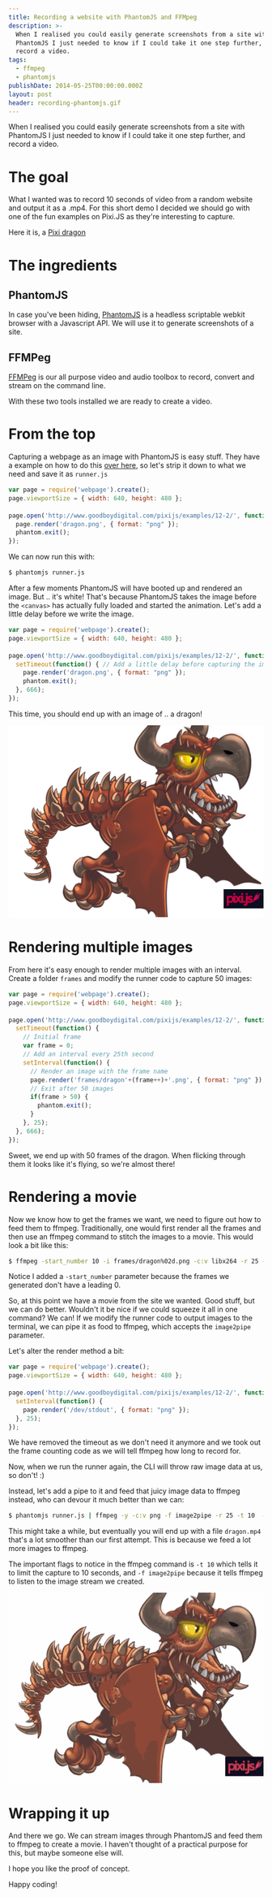 ```yaml
---
title: Recording a website with PhantomJS and FFMpeg
description: >-
  When I realised you could easily generate screenshots from a site with
  PhantomJS I just needed to know if I could take it one step further, and
  record a video.
tags:
  - ffmpeg
  - phantomjs
publishDate: 2014-05-25T00:00:00.000Z
layout: post
header: recording-phantomjs.gif
---
```


When I realised you could easily generate screenshots from a site with PhantomJS I just needed to know if I could take it one step further, and record a video.

# The goal

What I wanted was to record 10 seconds of video from a random website and output it as a .mp4\. For this short demo I decided we should go with one of the fun examples on Pixi.JS as they're interesting to capture.

Here it is, a [Pixi dragon](http://www.goodboydigital.com/pixijs/examples/12-2/)

# The ingredients

## PhantomJS

In case you've been hiding, [PhantomJS](http://phantomjs.org/) is a headless scriptable webkit browser with a Javascript API. We will use it to generate screenshots of a site.

## FFMPeg

[FFMPeg](http://www.ffmpeg.org/) is our all purpose video and audio toolbox to record, convert and stream on the command line.

With these two tools installed we are ready to create a video.

# From the top

Capturing a webpage as an image with PhantomJS is easy stuff. They have a example on how to do this [over here](https://github.com/ariya/phantomjs/blob/master/examples/technews.js), so let's strip it down to what we need and save it as `runner.js`

```javascript
var page = require('webpage').create();
page.viewportSize = { width: 640, height: 480 };

page.open('http://www.goodboydigital.com/pixijs/examples/12-2/', function () {
  page.render('dragon.png', { format: "png" });
  phantom.exit();
});
```

We can now run this with:

```bash
$ phantomjs runner.js
```

After a few moments PhantomJS will have booted up and rendered an image. But .. it's white! That's because PhantomJS takes the image before the `<canvas>` has actually fully loaded and started the animation. Let's add a little delay before we write the image.

```javascript
var page = require('webpage').create();
page.viewportSize = { width: 640, height: 480 };

page.open('http://www.goodboydigital.com/pixijs/examples/12-2/', function () {
  setTimeout(function() { // Add a little delay before capturing the image
    page.render('dragon.png', { format: "png" });
    phantom.exit();
  }, 666);
});
```

This time, you should end up with an image of .. a dragon!

![Pixi Dragon](/images/screenshots/dragon01.png)

# Rendering multiple images

From here it's easy enough to render multiple images with an interval. Create a folder `frames` and modify the runner code to capture 50 images:

```javascript
var page = require('webpage').create();
page.viewportSize = { width: 640, height: 480 };

page.open('http://www.goodboydigital.com/pixijs/examples/12-2/', function () {
  setTimeout(function() {
    // Initial frame
    var frame = 0;
    // Add an interval every 25th second
    setInterval(function() {
      // Render an image with the frame name
      page.render('frames/dragon'+(frame++)+'.png', { format: "png" });
      // Exit after 50 images
      if(frame > 50) {
        phantom.exit();
      }
    }, 25);
  }, 666);
});
```

Sweet, we end up with 50 frames of the dragon. When flicking through them it looks like it's flying, so we're almost there!

# Rendering a movie

Now we know how to get the frames we want, we need to figure out how to feed them to ffmpeg. Traditionally, one would first render all the frames and then use an ffmpeg command to stitch the images to a movie. This would look a bit like this:

```bash
$ ffmpeg -start_number 10 -i frames/dragon%02d.png -c:v libx264 -r 25 -pix_fmt yuv420p out.mp4
```

Notice I added a `-start_number` parameter because the frames we generated don't have a leading 0.

So, at this point we have a movie from the site we wanted. Good stuff, but we can do better. Wouldn't it be nice if we could squeeze it all in one command? We can! If we modify the runner code to output images to the terminal, we can pipe it as food to ffmpeg, which accepts the `image2pipe` parameter.

Let's alter the render method a bit:

```javascript
var page = require('webpage').create();
page.viewportSize = { width: 640, height: 480 };

page.open('http://www.goodboydigital.com/pixijs/examples/12-2/', function () {
  setInterval(function() {
    page.render('/dev/stdout', { format: "png" });
  }, 25);
});
```

We have removed the timeout as we don't need it anymore and we took out the frame counting code as we will tell ffmpeg how long to record for.

Now, when we run the runner again, the CLI will throw raw image data at us, so don't! :)

Instead, let's add a pipe to it and feed that juicy image data to ffmpeg instead, who can devour it much better than we can:

```bash
$ phantomjs runner.js | ffmpeg -y -c:v png -f image2pipe -r 25 -t 10  -i - -c:v libx264 -pix_fmt yuv420p -movflags +faststart dragon.mp4
```

This might take a while, but eventually you will end up with a file `dragon.mp4` that's a lot smoother than our first attempt. This is because we feed a lot more images to ffmpeg.

The important flags to notice in the ffmpeg command is `-t 10` which tells it to limit the capture to 10 seconds, and `-f image2pipe` because it tells ffmpeg to listen to the image stream we created.

![Pixi Dragon](/images/screenshots/dragon.gif)

# Wrapping it up

And there we go. We can stream images through PhantomJS and feed them to ffmpeg to create a movie. I haven't thought of a practical purpose for this, but maybe someone else will.

I hope you like the proof of concept.

Happy coding!
